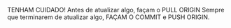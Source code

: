 TENHAM CUIDADO!
Antes de atualizar algo, façam o PULL ORIGIN
Sempre que terminarem de atualizar algo, FAÇAM O COMMIT e PUSH ORIGIN.
